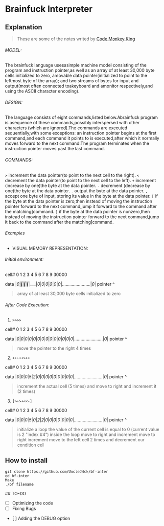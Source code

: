 # Brainfuck Interpreter 


## Explanation 

> These are some of the notes writed by [Code Monkey King](https://www.youtube.com/c/MaksimKorzh_aka_CodeMonkeyKing)

###### MODEL:

The brainfuck language usesasimple machine model consisting of the program and
instruction pointer,as well as an array of at least 30,000 byte cells initialized
to zero, amovable data pointer(initialized to point to the leftmost byte of the array);
and two streams of bytes for input and output(most often connected toakeyboard and
amonitor respectively,and using the ASCII character encoding).

###### DESIGN:

The language consists of eight commands,listed below.Abrainfuck program is
asequence of these commands,possibly interspersed with other characters
(which are ignored).The commands are executed sequentially,with some exceptions:
an instruction pointer begins at the first command,and each command it points to is
executed,after which it normally moves forward to the next command.The program
terminates when the instruction pointer moves past the last command.

###### COMMANDS:

`>`   increment the data pointer(to point to the next cell to the right).
`<`   decrement the data pointer(to point to the next cell to the left).
`+`   increment (increase by one)the byte at the data pointer.
`-`   decrement (decrease by one)the byte at the data pointer.
`.`   output the byte at the data pointer.
`,`   accept one byte of input, storing its value in the byte at the data pointer.
`[`   if the byte at the data pointer is zero,then instead of moving the instruction pointer forward to the next command,jump it forward to the command after the matching]command.
`]`   if the byte at the data pointer is nonzero,then instead of moving the instruction pointer forward to the next command,jump it back to the command after the matching[command.

###### Examples

- VISUAL MEMORY REPRESENTATION:

###### Initial environment:

cell#               0   1   2   3   4   5   6   7   8   9                                         30000

 data             |_0_|___|___|___|___|___|___|___|_0_|_0_|_0_|_0_|_0_|_0_|.......................|_0_|
pointer             ^

> array of at least 30,000 byte cells initialized to zero

###### After Code Execution:

1. `>>>>`

cell#               0   1   2   3   4   5   6   7   8   9                                         30000

 data             |_0_|_0_|_0_|_0_|_0_|_0_|_0_|_0_|_0_|_0_|_0_|_0_|_0_|_0_|.......................|_0_|
pointer                             ^

> move the pointer to the right 4 times 


2. `+++++>++`

cell#               0   1   2   3   4   5   6   7   8   9                                         30000

 data             |_0_|_0_|_0_|_5_|_2_|_0_|_0_|_0_|_0_|_0_|_0_|_0_|_0_|_0_|.......................|_0_|
pointer                             ^

> increment the actual cell (5 times) and move to right and increment it (2 times) 


3. `[>+>+<<-]`


cell#               0   1   2   3   4   5   6   7   8   9                                         30000

 data             |_0_|_0_|_0_|_5_|_0_|_2_|_2_|_0_|_0_|_0_|_0_|_0_|_0_|_0_|.......................|_0_|
pointer                             ^

>  initialize a loop the value of the current cell is equal to 0 (current value is 2 "index #4") inside the loop move to right and increment move to right increment move to the left cell 2 times and decrement our condition cell 

## How to install

```
git clone https://github.com/UncleJ4ck/bf-inter
cd bf-inter
Make
./bf filename
```


## TO-DO

- [ ] Optimizing the code 
- [ ] Fixing Bugs
- [ ] Adding the DEBUG option
